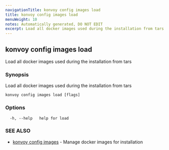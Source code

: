 ```yaml
---
navigationTitle: konvoy config images load
title: konvoy config images load
menuWeight: 10
notes: Automatically generated, DO NOT EDIT
excerpt: Load all docker images used during the installation from tars
---
```


## konvoy config images load

Load all docker images used during the installation from tars

### Synopsis

Load all docker images used during the installation from tars

```
konvoy config images load [flags]
```

### Options

```
  -h, --help   help for load
```

### SEE ALSO

* [konvoy config images](../)	 - Manage docker images for installation

